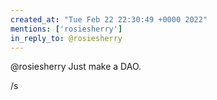 ```yaml
---
created_at: "Tue Feb 22 22:30:49 +0000 2022"
mentions: ['rosiesherry']
in_reply_to: @rosiesherry
---
```


@rosiesherry Just make a DAO.

/s